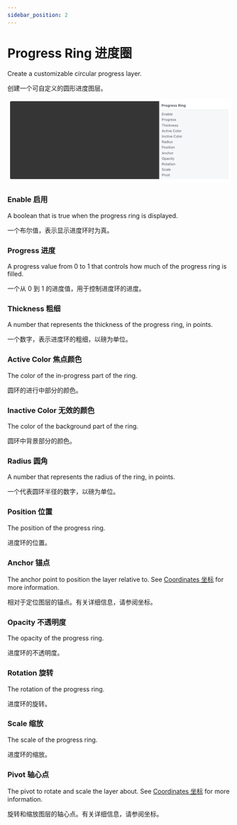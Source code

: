 ```yaml
---
sidebar_position: 2
---
```


# Progress Ring 进度圈

Create a customizable circular progress layer.

创建一个可自定义的圆形进度图层。

![Image](./../../static/img/docs/Layer/progress-ring.png)

### Enable 启用

A boolean that is true when the progress ring is displayed.

一个布尔值，表示显示进度环时为真。

### Progress 进度

A progress value from 0 to 1 that controls how much of the progress ring is filled.

一个从 0 到 1 的进度值，用于控制进度环的进度。

### Thickness 粗细

A number that represents the thickness of the progress ring, in points.

一个数字，表示进度环的粗细，以磅为单位。

### Active Color 焦点颜色

The color of the in-progress part of the ring.

圆环的进行中部分的颜色。

### Inactive Color  无效的颜色

The color of the background part of the ring.

圆环中背景部分的颜色。

### Radius 圆角

A number that represents the radius of the ring, in points.

一个代表圆环半径的数字，以磅为单位。

### Position 位置

The position of the progress ring.

进度环的位置。

### Anchor 锚点

The anchor point to position the layer relative to. See [Coordinates 坐标](./../Concepts/Coordinates.md) for more information.

相对于定位图层的锚点。有关详细信息，请参阅坐标。

### Opacity 不透明度

The opacity of the progress ring.

进度环的不透明度。

### Rotation 旋转

The rotation of the progress ring.

进度环的旋转。

### Scale 缩放

The scale of the progress ring.

进度环的缩放。

### Pivot 轴心点

The pivot to rotate and scale the layer about. See [Coordinates 坐标](./../Concepts/Coordinates.md) for more information.

旋转和缩放图层的轴心点。有关详细信息，请参阅坐标。
